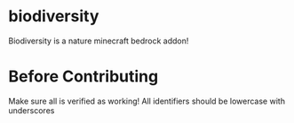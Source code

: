 # biodiversity
 
Biodiversity is a nature minecraft bedrock addon!

# Before Contributing

Make sure all is verified as working!
All identifiers should be lowercase with underscores
